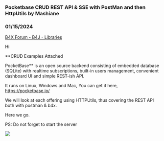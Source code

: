 ### Pocketbase CRUD REST API & SSE with PostMan and then HttpUtils by Mashiane
### 01/15/2024
[B4X Forum - B4J - Libraries](https://www.b4x.com/android/forum/threads/144227/)

Hi  
  
**CRUD Examples Attached  
  
PocketBase** is an open source backend consisting of embedded database (SQLite) with realtime subscriptions, built-in users management, convenient dashboard UI and simple REST-ish API.  
  
  
  
It runs on Linux, Windows and Mac, You can get it here, <https://pocketbase.io/>  
  
We will look at each offering using HTTPUtils, thus covering the REST API both with postman & b4x.  
  
Here we go.  
  
PS: Do not forget to start the server  
  
![](https://www.b4x.com/android/forum/attachments/136110)